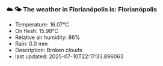 ### ☁️ 🌤️  The weather in Florianópolis is: Florianópolis

- Temperature: 16.07°C
- On flesh: 15.98°C
- Relative air humidity: 86%
- Rain: 0.0 mm
- Description: Broken clouds
- last updated: 2025-07-10T22:17:33.896063
